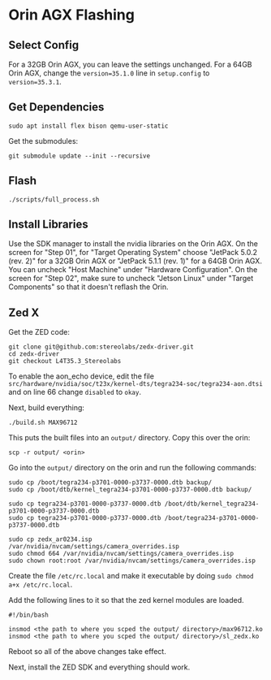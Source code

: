 # Orin AGX Flashing

## Select Config

For a 32GB Orin AGX, you can leave the settings unchanged. For a 64GB Orin AGX, change the `version=35.1.0` line in `setup.config` to `version=35.3.1`.

## Get Dependencies

```
sudo apt install flex bison qemu-user-static
```

Get the submodules:

```
git submodule update --init --recursive
```

## Flash

```
./scripts/full_process.sh
```

## Install Libraries

Use the SDK manager to install the nvidia libraries on the Orin AGX. On the screen for "Step 01", for "Target Operating System" choose "JetPack 5.0.2 (rev. 2)" for a 32GB Orin AGX or "JetPack 5.1.1 (rev. 1)" for a 64GB Orin AGX. You can uncheck "Host Machine" under "Hardware Configuration". On the screen for "Step 02", make sure to uncheck "Jetson Linux" under "Target Components" so that it doesn't reflash the Orin.

## Zed X
Get the ZED code:
```
git clone git@github.com:stereolabs/zedx-driver.git
cd zedx-driver
git checkout L4T35.3_Stereolabs
```

To enable the aon_echo device, edit the file `src/hardware/nvidia/soc/t23x/kernel-dts/tegra234-soc/tegra234-aon.dtsi` and on line 66 change `disabled` to `okay`.

Next, build everything:

```
./build.sh MAX96712
```

This puts the built files into an `output/` directory. Copy this over the orin:

```
scp -r output/ <orin>
```

Go into the `output/` directory on the orin and run the following commands:

```
sudo cp /boot/tegra234-p3701-0000-p3737-0000.dtb backup/
sudo cp /boot/dtb/kernel_tegra234-p3701-0000-p3737-0000.dtb backup/

sudo cp tegra234-p3701-0000-p3737-0000.dtb /boot/dtb/kernel_tegra234-p3701-0000-p3737-0000.dtb
sudo cp tegra234-p3701-0000-p3737-0000.dtb /boot/tegra234-p3701-0000-p3737-0000.dtb

sudo cp zedx_ar0234.isp /var/nvidia/nvcam/settings/camera_overrides.isp
sudo chmod 664 /var/nvidia/nvcam/settings/camera_overrides.isp
sudo chown root:root /var/nvidia/nvcam/settings/camera_overrides.isp
```

Create the file `/etc/rc.local` and make it executable by doing `sudo chmod a+x /etc/rc.local`.

Add the following lines to it so that the zed kernel modules are loaded.

```
#!/bin/bash                                                                                                                                                                                                                                                                       

insmod <the path to where you scped the output/ directory>/max96712.ko
insmod <the path to where you scped the output/ directory>/sl_zedx.ko
```

Reboot so all of the above changes take effect.

Next, install the ZED SDK and everything should work.